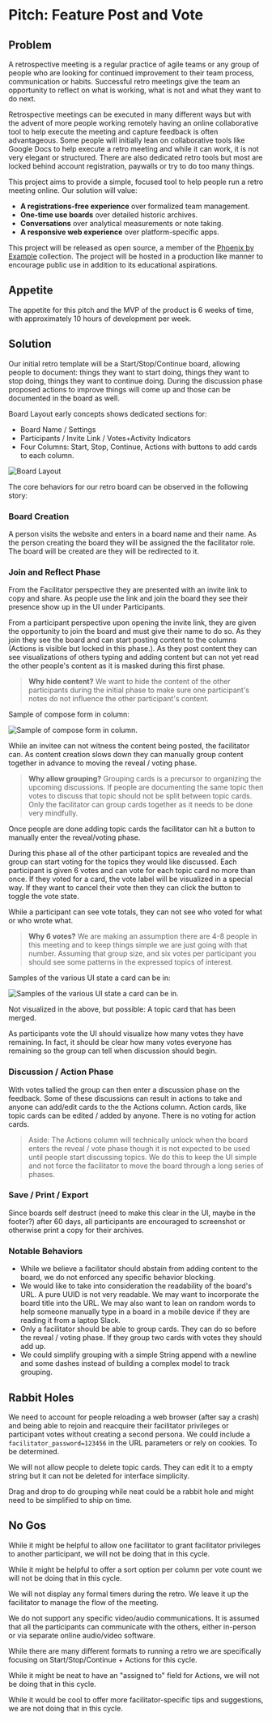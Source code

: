 # Pitch: Feature Post and Vote

## Problem

A retrospective meeting is a regular practice of agile teams or any group of people who are looking for continued improvement to their team process, communication or habits. Successful retro meetings give the team an opportunity to reflect on what is working, what is not and what they want to do next. 

Retrospective meetings can be executed in many different ways but with the advent of more people working remotely having an online collaborative tool to help execute the meeting and capture feedback is often advantageous. Some people will initially lean on collaborative tools like Google Docs to help execute a retro meeting and while it can work, it is not very elegant or structured. There are also dedicated retro tools but most are locked behind account registration, paywalls or try to do too many things.

This project aims to provide a simple, focused tool to help people run a retro meeting online. Our solution will value:

* **A registrations-free experience** over formalized team management.
* **One-time use boards** over detailed historic archives.
* **Conversations** over analytical measurements or note taking.
* **A responsive web experience** over platform-specific apps.

This project will be released as open source, a member of the [Phoenix by Example](https://phoenixbyexample.com/) collection. The project will be hosted in a production like manner to encourage public use in addition to its educational aspirations.

## Appetite

The appetite for this pitch and the MVP of the product is 6 weeks of time, with approximately 10 hours of development per week.

## Solution

Our initial retro template will be a Start/Stop/Continue board, allowing people to document: things they want to start doing, things they want to stop doing, things they want to continue doing. During the discussion phase proposed actions to improve things will come up and those can be documented in the board as well.

Board Layout early concepts shows dedicated sections for: 

* Board Name / Settings
* Participants / Invite Link / Votes+Activity Indicators
* Four Columns: Start, Stop, Continue, Actions with buttons to add cards to each column.

![Board Layout](board-layout.png)

The core behaviors for our retro board can be observed in the following story:

### Board Creation

A person visits the website and enters in a board name and their name. As the person creating the board they will be assigned the the facilitator role. The board will be created are they will be redirected to it.

### Join and Reflect Phase

From the Facilitator perspective they are presented with an invite link to copy and share. As people use the link and join the board they see their presence show up in the UI under Participants.

From a participant perspective upon opening the invite link, they are given the opportunity to join the board and must give their name to do so. As they join they see the board and can start posting content to the columns (Actions is visible but locked in this phase.). As they post content they can see visualizations of others typing and adding content but can not yet read the other people's content as it is masked during this first phase.

> **Why hide content?** We want to hide the content of the other participants during the initial phase to make sure one participant's notes do not influence the other participant's content.

Sample of compose form in column:

![Sample of compose form in column.](compose-form.png)

While an invitee can not witness the content being posted, the facilitator can. As content creation slows down they can manually group content together in advance to moving the reveal / voting phase.

> **Why allow grouping?** Grouping cards is a precursor to organizing the upcoming discussions. If people are documenting the same topic then votes to discuss that topic should not be split between topic cards. Only the facilitator can group cards together as it needs to be done very mindfully.

Once people are done adding topic cards the facilitator can hit a button to manually enter the reveal/voting phase. 

During this phase all of the other participant topics are revealed and the group can start voting for the topics they would like discussed. Each participant is given 6 votes and can vote for each topic card no more than once. If they voted for a card, the vote label will be visualized in a special way. If they want to cancel their vote then they can click the button to toggle the vote state.

While a participant can see vote totals, they can not see who voted for what or who wrote what.

> **Why 6 votes?** We are making an assumption there are 4-8 people in this meeting and to keep things simple we are just going with that number. Assuming that group size, and six votes per participant you should see some patterns in the expressed topics of interest.

Samples of the various UI state a card can be in:

![Samples of the various UI state a card can be in.](card-state.png)

Not visualized in the above, but possible: A topic card that has been merged.

As participants vote the UI should visualize how many votes they have remaining. In fact, it should be clear how many votes everyone has remaining so the group can tell when discussion should begin.

### Discussion / Action Phase

With votes tallied the group can then enter a discussion phase on the feedback. Some of these discussions can result in actions to take and anyone can add/edit cards to the the Actions column. Action cards, like topic cards can be edited / added by anyone. There is no voting for action cards.

> Aside: The Actions column will technically unlock when the board enters the reveal / vote phase though it is not expected to be used until people start discussing topics. We do this to keep the UI simple and not force the facilitator to move the board through a long series of phases.  

### Save / Print / Export

Since boards self destruct (need to make this clear in the UI, maybe in the footer?) after 60 days, all participants are encouraged to screenshot or otherwise print a copy for their archives.

### Notable Behaviors

* While we believe a facilitator should abstain from adding content to the board, we do not enforced any specific behavior blocking.
* We would like to take into consideration the readability of the board's URL. A pure UUID is not very readable. We may want to incorporate the board title into the URL. We may also want to lean on random words to help someone manually type in a board in a mobile device if they are reading it from a laptop Slack.
* Only a facilitator should be able to group cards. They can do so before the reveal / voting phase. If they group two cards with votes they should add up.
* We could simplify grouping with a simple String append with a newline and some dashes instead of building a complex model to track grouping.

## Rabbit Holes

We need to account for people reloading a web browser (after say a crash) and being able to rejoin and reacquire their facilitator privileges or participant votes without creating a second persona. We could include a `facilitator_password=123456` in the URL parameters or rely on cookies. To be determined.

We will not allow people to delete topic cards. They can edit it to a empty string but it can not be deleted for interface simplicity.

Drag and drop to do grouping while neat could be a rabbit hole and might need to be simplified to ship on time.

## No Gos

While it might be helpful to allow one facilitator to grant facilitator privileges to another participant, we will not be doing that in this cycle.

While it might be helpful to offer a sort option per column per vote count we will not be doing that in this cycle.

We will not display any formal timers during the retro. We leave it up the facilitator to manage the flow of the meeting.

We do not support any specific video/audio communications. It is assumed that all the participants can communicate with the others, either in-person or via separate online audio/video software.

While there are many different formats to running a retro we are specifically focusing on Start/Stop/Continue + Actions for this cycle.

While it might be neat to have an "assigned to" field for Actions, we will not be doing that in this cycle.

While it would be cool to offer more facilitator-specific tips and suggestions, we are not doing that in this cycle.
